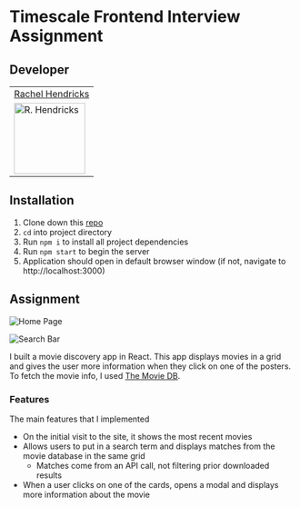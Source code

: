# Timescale Frontend Interview Assignment

## Developer
<table>
    <tr>
        <td><a href="https://github.com/rhen92">Rachel Hendricks</td>
    </tr>
    <tr>
      <td><img src="https://avatars.githubusercontent.com/u/76266623?v=4" alt="R. Hendricks" width="125" height="auto" /></td>
    </tr>
</table>

## Installation
1. Clone down this [repo](https://github.com/rhen92/frontend-assignment)
2. `cd` into project directory
3. Run `npm i` to install all project dependencies
4. Run `npm start` to begin the server
5. Application should open in default browser window (if not, navigate to http://localhost:3000)

## Assignment

![Home Page](https://media.giphy.com/media/lIuIxRf67csFtLpc3A/giphy.gif)

![Search Bar](https://media.giphy.com/media/SXWFaK80tD0Dsp58bl/giphy.gif)

I built a movie discovery app in React. This app
displays movies in a grid and gives the user more information when they click on
one of the posters. To fetch the movie info, I used [The Movie DB][movieDB].

### Features

The main features that I implemented
- On the initial visit to the site, it shows the most recent movies
- Allows users to put in a search term and displays matches from the movie database in the same grid
  - Matches come from an API call, not filtering prior downloaded results  
- When a user clicks on one of the cards, opens a modal and displays more information about the movie


[movieDB]: https://developers.themoviedb.org/3/getting-started/introduction
[figma]: https://www.figma.com/file/KKkrDYSUAuRavpqRingRdZ/Movie-Grid?node-id=0%3A1
